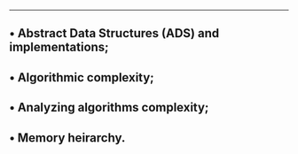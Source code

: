 -------------------------------------------------------
• Abstract Data Structures (ADS) and implementations;
-------------------------------------------------------
• Algorithmic complexity;
-------------------------------------------------------
• Analyzing algorithms complexity;
-------------------------------------------------------
• Memory heirarchy.
-------------------------------------------------------
